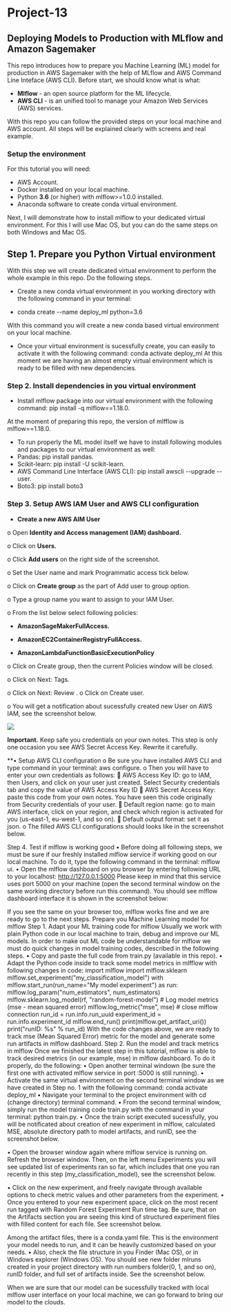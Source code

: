# Project-13

## Deploying Models to Production with MLflow and Amazon Sagemaker


This repo introduces how to prepare you Machine Learning (ML) model for production in AWS Sagemaker with the help of MLflow and AWS Command Line Inteface (AWS CLI). Before start, we should know what is what:

*	__Mlflow__ - an open source platform for the ML lifecycle.
*	__AWS CLI__ - is an unified tool to manage your Amazon Web Services (AWS) services.

With this repo you can follow the provided steps on your local machine and AWS account. All steps will be explained clearly with screens and real example.

### Setup the environment

For this tutorial you will need:

*	AWS Account.
*	Docker installed on your local machine.
*	Python **3.6** (or higher) with mlflow>=1.0.0 installed.
*	Anaconda software to create conda virtual environment.

Next, I will demonstrate how to install mlflow to your dedicated virtual environment. For this I will use Mac OS, but you can do the same steps on both Windows and Mac OS.

## Step 1. Prepare you Python Virtual environment

With this step we will create dedicated virtual environment to perform the whole example in this repo. Do the following steps.

*	Create a new conda virtual environment in you working directory with the following command in your terminal:

* conda create --name deploy_ml python=3.6

With this command you will create a new conda based virtual environment on your local machine.

* Once your virtual environment is sucessfully create, you can easily to activate it with the following command:
conda activate deploy_ml
At this moment we are having an almost empty virtual environment which is ready to be filled with new dependencies.

### Step 2. Install dependencies in you virtual environment

*	Install mlflow package into our virtual environment with the following command:
pip install -q mlflow==1.18.0.

At the moment of preparing this repo, the version of mlfflow is mlflow==1.18.0.
*	To run properly the ML model itself we have to install following modules and packages to our virtual environment as well:
*	Pandas: pip install pandas.
*	Scikit-learn: pip install -U scikit-learn.
*	AWS Command Line Interface (AWS CLI): pip install awscli --upgrade --user.
*	Boto3: pip install boto3

### Step 3. Setup AWS IAM User and AWS CLI configuration

*	**Create a new AWS AIM User**
	
o	Open **Identity and Access management (IAM) dashboard.**

o	Click on __Users.__

o	Click __Add users__ on the right side of the screenshot.

o	Set the User name and mark Programmatic access tick below.

o	Click on **Create group** as the part of Add user to group option.

o	Type a group name you want to assign to your IAM User.

o	From the list below select following policies:

 * **AmazonSageMakerFullAccess.**
    
 *  **AmazonEC2ContainerRegistryFullAccess.**
    
 *  **AmazonLambdaFunctionBasicExecutionPolicy**
        
o	Click on Create group, then the current Policies window will be closed.

o	Click on Next: Tags.

o	Click on Next: Review
.
o	Click on Create user.

o	You will get a notification about sucessfully created new User on AWS IAM, see the screenshot below.

<img src="https://user-images.githubusercontent.com/117730243/225217942-fe956e14-014c-4575-bc1e-bc37934af1f5.png">


**Important.** Keep safe you credentials on your own notes. This step is only one occasion you see AWS Secret Access Key. Rewrite it carefully.

**•	Setup AWS CLI configuration
o	Be sure you have installed AWS CLI and type command in your terminal: aws configure.
o	Then you will have to enter your own credentials as follows:
	AWS Access Key ID: go to IAM, then Users, and click on your user just created. Select Security credentials tab and copy the value of AWS Access Key ID
	AWS Secret Access Key: paste this code from your own notes. You have seen this code originally from Security credentials of your user.
	Default region name: go to main AWS interface, click on your region, and check which region is activated for you (us-east-1, eu-west-1, and so on).
	Default output format: set it as json.
o	The filled AWS CLI configurations should looks like in the screenshot below.
 
Step 4. Test if mlflow is working good
•	Before doing all following steps, we must be sure if our freshly installed mlflow service if working good on our local machine. To do it, type the following command in the terminal: mlflow ui.
•	Open the mlflow dashboard on you browser by entering following URL to your localhost: http://127.0.0.1:5000
Please keep in mind that this service uses port 5000 on your machine (open the second terminal window on the same working directory before run this command).
You should see mlflow dashboard interface it is shown in the screenshot below:
 
If you see the same on your browser too, mlflow works fine and we are ready to go to the next steps.
Prepare you Machine Learning model for mlflow
Step 1. Adapt your ML training code for mlflow
Usually we work with plain Python code in our local machine to train, debug and improve our ML models. In order to make out ML code be understandable for mlflow we must do quick changes in model training codes, described in the following steps.
•	Copy and paste the full code from train.py (available in this repo).
•	Adapt the Python code inside to track some model metrics in mlfflow with following changes in code:
import mlflow
import mlflow.sklearn
mlflow.set_experiment("my_classification_model")
with mlflow.start_run(run_name="My model experiment") as run:
    mlflow.log_param("num_estimators", num_estimators)
    mlflow.sklearn.log_model(rf, "random-forest-model")
    # Log model metrics (mse - mean squared error)
    mlflow.log_metric("mse", mse)
    # close mlflow connection
    run_id = run.info.run_uuid
    experiment_id = run.info.experiment_id
    mlflow.end_run()
    print(mlflow.get_artifact_uri())
    print("runID: %s" % run_id)
With the code changes above, we are ready to track mse (Mean Squared Error) metric for the model and generate some run artifacts in mlflow dashboard.
Step 2. Run the model and track metrics in mlflow
Once we finished the latest step in this tutorial, mlflow is able to track desired metrics (in our example, mse) in mlflow dashboard. To do it properly, do the following:
•	Open another terminal windown (be sure the first one with activated mlflow service in port :5000 is still running).
•	Activate the same virtual environment on the second terminal window as we have created in Step no. 1 with the following command: conda activate deploy_ml
•	Navigate your terminal to the project environment with cd (change directory) terminal command.
•	From the second terminal window, simply run the model training code train.py with the command in your terminal: python train.py.
•	Once the train script executed sucessfully, you will be notificated about creation of new experiment in mlflow, calculated MSE, absolute directory path to model artifacts, and runID, see the screenshot below.
 
•	Open the browser window again where mlflow service is running on. Refresh the browser window. Then, on the left menu Experiments you will see updated list of experiments ran so far, which includes that one you ran recently in this step (my_classification_model), see the screenshot below.
 
•	Click on the new experiment, and freely navigate through available options to check metric values and other parameters from the experiment.
•	Once you entered to your new experiment space, click on the most recent run tagged with Random Forest Experiment Run time tag. Be sure, that on the Artifacts section you are seeing this kind of structured experiment files with filled content for each file. See screenshot below.
 
Among the artifact files, there is a conda.yaml file. This is the environment your model needs to run, and it can be heavily customized based on your needs.
•	Also, check the file structure in you Finder (Mac OS), or in Windows explorer (Windows OS). You should see new folder mlruns created in your project directory with run numbers folder(0, 1, and so on), runID folder, and full set of artifacts inside. See the screenshot below.
 
When we are sure that our model can be sucessfully tracked with local mlflow user interface on your local machine, we can go forward to bring our model to the clouds.
